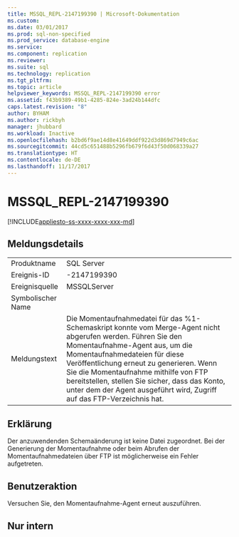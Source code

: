 ```yaml
---
title: MSSQL_REPL-2147199390 | Microsoft-Dokumentation
ms.custom: 
ms.date: 03/01/2017
ms.prod: sql-non-specified
ms.prod_service: database-engine
ms.service: 
ms.component: replication
ms.reviewer: 
ms.suite: sql
ms.technology: replication
ms.tgt_pltfrm: 
ms.topic: article
helpviewer_keywords: MSSQL_REPL-2147199390 error
ms.assetid: f43b9389-49b1-4285-824e-3ad24b144dfc
caps.latest.revision: "8"
author: BYHAM
ms.author: rickbyh
manager: jhubbard
ms.workload: Inactive
ms.openlocfilehash: b2bd6f9ae14d8e41649ddf922d3d869d7949c6ac
ms.sourcegitcommit: 44cd5c651488b5296fb679f6d43f50d068339a27
ms.translationtype: HT
ms.contentlocale: de-DE
ms.lasthandoff: 11/17/2017
---
```

# <a name="mssqlrepl-2147199390"></a>MSSQL_REPL-2147199390
[!INCLUDE[appliesto-ss-xxxx-xxxx-xxx-md](../../includes/appliesto-ss-xxxx-xxxx-xxx-md.md)]
    
## <a name="message-details"></a>Meldungsdetails  
  
|||  
|-|-|  
|Produktname|SQL Server|  
|Ereignis-ID|-2147199390|  
|Ereignisquelle|MSSQLServer|  
|Symbolischer Name||  
|Meldungstext|Die Momentaufnahmedatei für das %1-Schemaskript konnte vom Merge-Agent nicht abgerufen werden. Führen Sie den Momentaufnahme-Agent aus, um die Momentaufnahmedateien für diese Veröffentlichung erneut zu generieren. Wenn Sie die Momentaufnahme mithilfe von FTP bereitstellen, stellen Sie sicher, dass das Konto, unter dem der Agent ausgeführt wird, Zugriff auf das FTP-Verzeichnis hat.|  
  
## <a name="explanation"></a>Erklärung  
 Der anzuwendenden Schemaänderung ist keine Datei zugeordnet. Bei der Generierung der Momentaufnahme oder beim Abrufen der Momentaufnahmedateien über FTP ist möglicherweise ein Fehler aufgetreten.  
  
## <a name="user-action"></a>Benutzeraktion  
 Versuchen Sie, den Momentaufnahme-Agent erneut auszuführen.  
  
## <a name="internal-only"></a>Nur intern  
  
